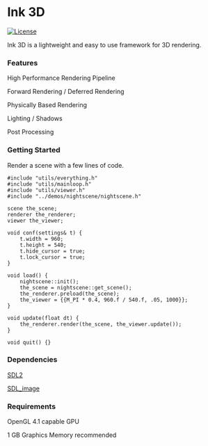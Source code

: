 Ink 3D
========

[![License](http://img.shields.io/:license-mit-blue.svg)](http://doge.mit-license.org)

Ink 3D is a lightweight and easy to use framework for 3D rendering.

### Features ###

High Performance Rendering Pipeline

Forward Rendering / Deferred Rendering

Physically Based Rendering

Lighting / Shadows

Post Processing

### Getting Started ###

Render a scene with a few lines of code.

```
#include "utils/everything.h"
#include "utils/mainloop.h"
#include "utils/viewer.h"
#include "../demos/nightscene/nightscene.h"

scene the_scene;
renderer the_renderer;
viewer the_viewer;

void conf(settings& t) {
    t.width = 960;
    t.height = 540;
    t.hide_cursor = true;
    t.lock_cursor = true;
}

void load() {
    nightscene::init();
    the_scene = nightscene::get_scene();
    the_renderer.preload(the_scene);
    the_viewer = {{M_PI * 0.4, 960.f / 540.f, .05, 1000}};
}

void update(float dt) {
    the_renderer.render(the_scene, the_viewer.update());
}

void quit() {}
```

### Dependencies ###

[SDL2](https://libsdl.org)

[SDL_image](https://www.libsdl.org/projects/SDL_image/)

### Requirements ###

OpenGL 4.1 capable GPU

1 GB Graphics Memory recommended
